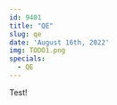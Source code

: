 ```yaml
---
id: 9401
title: "QE"
slug: qe
date: 'August 16th, 2022'
img: TODO1.png
specials:
  - QE
---
```


Test! 